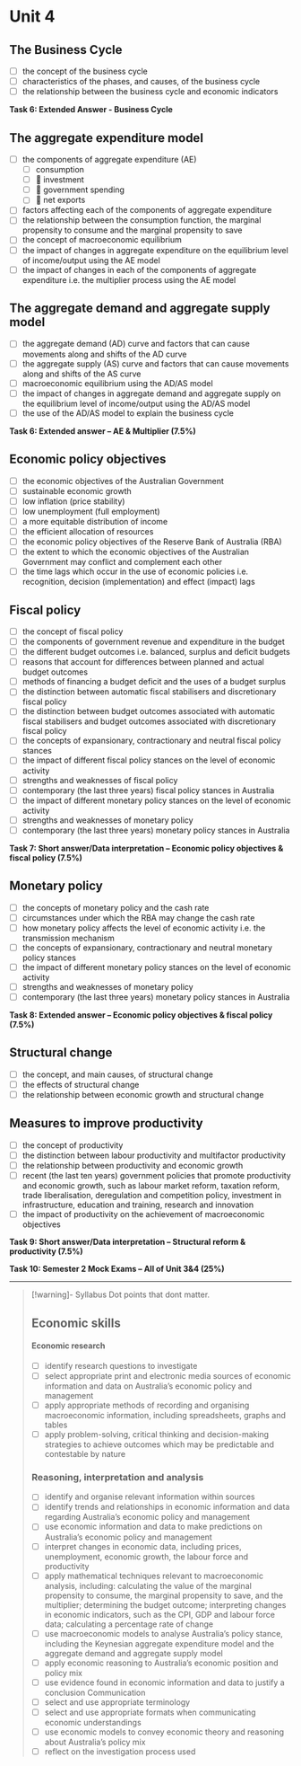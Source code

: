 # Unit 4

## The Business Cycle
- [ ] the concept of the business cycle
- [ ] characteristics of the phases, and causes, of the business cycle 
- [ ] the relationship between the business cycle and economic indicators

**Task 6: Extended Answer - Business Cycle**

## The aggregate expenditure model
- [ ] the components of aggregate expenditure (AE)
	- [ ] consumption
	- [ ] 	investment
	- [ ] 	government spending
	- [ ] 	net exports
- [ ] factors affecting each of the components of aggregate expenditure
- [ ] the relationship between the consumption function, the marginal propensity to consume and the marginal propensity to save
- [ ] the concept of macroeconomic equilibrium
- [ ] the impact of changes in aggregate expenditure on the equilibrium level of income/output using the AE model
- [ ] the impact of changes in each of the components of aggregate expenditure i.e. the multiplier process using the AE model

## The aggregate demand and aggregate supply model
- [ ] the aggregate demand (AD) curve and factors that can cause movements along and shifts of the AD curve
- [ ] the aggregate supply (AS) curve and factors that can cause movements along and shifts of the AS curve
- [ ] macroeconomic equilibrium using the AD/AS model
- [ ] the impact of changes in aggregate demand and aggregate supply on the equilibrium level of income/output using the AD/AS model
- [ ] the use of the AD/AS model to explain the business cycle

**Task 6: Extended answer – AE & Multiplier (7.5%)**

## Economic policy objectives
- [ ] the economic objectives of the Australian Government
- [ ] sustainable economic growth
- [ ] low inflation (price stability)
- [ ] low unemployment (full employment)
- [ ] a more equitable distribution of income
- [ ] the efficient allocation of resources
- [ ] the economic policy objectives of the Reserve Bank of Australia (RBA)
- [ ] the extent to which the economic objectives of the Australian Government may conflict and complement each other
- [ ] the time lags which occur in the use of economic policies i.e. recognition, decision (implementation) and effect (impact) lags

## Fiscal policy
- [ ] the concept of fiscal policy
- [ ] the components of government revenue and expenditure in the budget
- [ ] the different budget outcomes i.e. balanced, surplus and deficit budgets
- [ ] reasons that account for differences between planned and actual budget outcomes
- [ ] methods of financing a budget deficit and the uses of a budget surplus
- [ ] the distinction between automatic fiscal stabilisers and discretionary fiscal policy
- [ ] the distinction between budget outcomes associated with automatic fiscal stabilisers and budget outcomes associated with discretionary fiscal policy
- [ ] the concepts of expansionary, contractionary and neutral fiscal policy stances
- [ ] the impact of different fiscal policy stances on the level of economic activity
- [ ] strengths and weaknesses of fiscal policy
- [ ] contemporary (the last three years) fiscal policy stances in Australia
- [ ] the impact of different monetary policy stances on the level of economic activity
- [ ] strengths and weaknesses of monetary policy
- [ ] contemporary (the last three years) monetary policy stances in Australia

**Task 7: Short answer/Data interpretation – Economic policy objectives & fiscal policy (7.5%)**

## Monetary policy
- [ ] the concepts of monetary policy and the cash rate
- [ ] circumstances under which the RBA may change the cash rate
- [ ] how monetary policy affects the level of economic activity i.e. the transmission mechanism
- [ ] the concepts of expansionary, contractionary and neutral monetary policy stances
- [ ] the impact of different monetary policy stances on the level of economic activity
- [ ] strengths and weaknesses of monetary policy
- [ ] contemporary (the last three years) monetary policy stances in Australia

**Task 8: Extended answer – Economic policy objectives & fiscal policy (7.5%)**

## Structural change
- [ ] the concept, and main causes, of structural change
- [ ] the effects of structural change
- [ ] the relationship between economic growth and structural change

## Measures to improve productivity
- [ ] the concept of productivity
- [ ] the distinction between labour productivity and multifactor productivity
- [ ] the relationship between productivity and economic growth
- [ ] recent (the last ten years) government policies that promote productivity and economic growth, such as labour market reform, taxation reform, trade liberalisation, deregulation and competition policy, investment in infrastructure, education and training, research and innovation
- [ ] the impact of productivity on the achievement of macroeconomic objectives

**Task 9: Short answer/Data interpretation – Structural reform & productivity (7.5%)**

**Task 10: Semester 2 Mock Exams – All of Unit 3&4 (25%)**





---

>[!warning]- Syllabus Dot points that dont matter.
>## Economic skills
>
>#### Economic research
>- [ ] identify research questions to investigate
>- [ ] select appropriate print and electronic media sources of economic information and data on Australia’s economic policy and management
>- [ ] apply appropriate methods of recording and organising macroeconomic information, including spreadsheets, graphs and tables
>- [ ] apply problem-solving, critical thinking and decision-making strategies to achieve outcomes which may be predictable and contestable by nature
>### Reasoning, interpretation and analysis
>- [ ] identify and organise relevant information within sources
>- [ ] identify trends and relationships in economic information and data regarding Australia’s economic policy and management
>- [ ] use economic information and data to make predictions on Australia’s economic policy and management
>- [ ] interpret changes in economic data, including prices, unemployment, economic growth, the labour force and productivity
>- [ ] apply mathematical techniques relevant to macroeconomic analysis, including: calculating the value of the marginal propensity to consume, the marginal propensity to save, and the multiplier; determining the budget outcome; interpreting changes in economic indicators, such as the CPI, GDP and labour force data; calculating a percentage rate of change
>- [ ] use macroeconomic models to analyse Australia’s policy stance, including the Keynesian aggregate expenditure model and the aggregate demand and aggregate supply model
>- [ ] apply economic reasoning to Australia’s economic position and policy mix
>- [ ] use evidence found in economic information and data to justify a conclusion
>Communication
>- [ ] select and use appropriate terminology
>- [ ] select and use appropriate formats when communicating economic understandings
>- [ ] use economic models to convey economic theory and reasoning about Australia’s policy mix
>- [ ] reflect on the investigation process used
